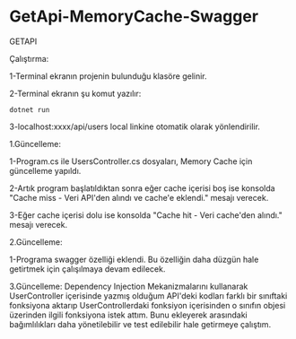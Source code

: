 # GetApi-MemoryCache-Swagger

GETAPI

Çalıştırma:

1-Terminal ekranın projenin bulunduğu klasöre gelinir.

2-Terminal ekranın şu komut yazılır:

  ```Csharp
  dotnet run
  ```

3-localhost:xxxx/api/users local linkine otomatik olarak yönlendirilir.

1.Güncelleme:

1-Program.cs ile UsersController.cs dosyaları, Memory Cache için güncelleme yapıldı.

2-Artık program başlatıldıktan sonra eğer cache içerisi boş ise konsolda "Cache miss - Veri API'den alındı ve cache'e eklendi." mesajı verecek.

3-Eğer cache içerisi dolu ise konsolda "Cache hit - Veri cache'den alındı." mesajı verecek.

2.Güncelleme:

1-Programa swagger özelliği eklendi. Bu özelliğin daha düzgün hale getirtmek için çalışılmaya devam edilecek.

3.Güncelleme:
Dependency Injection Mekanizmalarını kullanarak UserController içerisinde yazmış olduğum API'deki kodları farklı bir sınıftaki fonksiyona aktarıp UserControllerdaki fonksiyon içerisinden o sınıfın objesi üzerinden ilgili fonksiyona istek attım.
Bunu ekleyerek arasındaki bağımlılıkları daha yönetilebilir ve test edilebilir hale getirmeye çalıştım.




